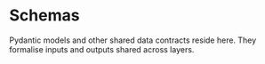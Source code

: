 # Schemas

Pydantic models and other shared data contracts reside here. They formalise inputs and outputs shared across layers.
